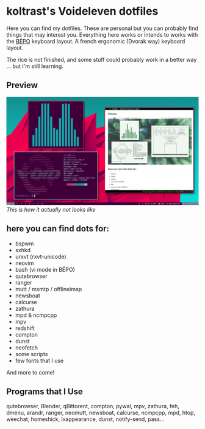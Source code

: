 # koltrast's Voideleven dotfiles

Here you can find my dotfiles. These are personal but you can probably find things that may interest you. Everything here works or intends to works with the [BÉPO](https://bepo.fr) keyboard layout. A french ergonomic (Dvorak way) keyboard layout.

The rice is not finished, and some stuff could probably work in a better way
… but I'm still learning. 

## Preview

![pic](previews/preview-002.png)
*This is how it actually not looks like*


## here you can find dots for:

+ bspwm
+ sxhkd
+ urxvt (rxvt-unicode)
+ neovim
+ bash (vi mode in BÉPO)
+ qutebrowser
+ ranger
+ mutt / msmtp / offlineimap
+ newsboat
+ calcurse
+ zathura
+ mpd & ncmpcpp
+ mpv 
+ redshift
+ compton
+ dunst
+ neofetch
+ some scripts
+ few fonts that I use


And more to come!

## Programs that I Use

qutebrowser, Blender, qBittorent, compton, pywal, mpv,
zathura, feh, dmenu, arandr, ranger, neomutt, newsboat, calcurse,
ncmpcpp, mpd, htop, weechat, homeshick, lxappearance, dunst,
notify-send, pass…
